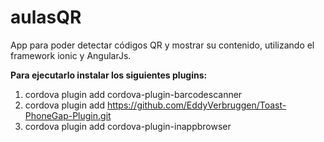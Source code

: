 # aulasQR
App para poder detectar códigos QR y mostrar su contenido, utilizando el framework ionic y AngularJs.

**Para ejecutarlo instalar los siguientes plugins:**

1. cordova plugin add cordova-plugin-barcodescanner
2. cordova plugin add https://github.com/EddyVerbruggen/Toast-PhoneGap-Plugin.git
3. cordova plugin add cordova-plugin-inappbrowser


